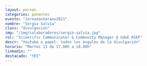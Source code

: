```yaml
---
layout: person
categories: ponentes
evento: "JornadasVerano2021"
nombre: "Sergio Salvía"
class: "divulgacion"
img: "/img/colaboradores/sergio-salvia.jpg"
rol: "Scientific Communicator & Community Manager @ GdeE RSEF"
descr: "Youtube o papel: todos los ángulos de la divulgación"
horario: "Martes 13 de 17.00h a 18.40h"
linkedin: ""
destacado: "YES"
---
```


